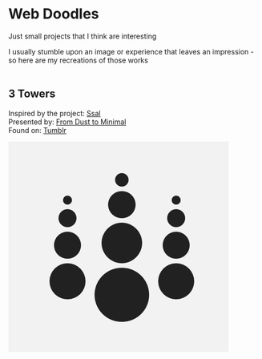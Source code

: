 # Web Doodles

Just small projects that I think are interesting

I usually stumble upon an image or experience that leaves an impression - so here are my recreations of those works
<br><br>

## 3 Towers
Inspired by the project: [Ssal](https://fromdusttominimal.tumblr.com/post/184204864668/ssal) <br>
Presented by: [From Dust to Minimal](https://fromdusttominimal.tumblr.com/)<br>
Found on: [Tumblr](https://www.tumblr.com/)

![3 Towers Project screenshot. There are three transparent columns, each containing 4 dots where the dots become larger the further down they are in the column, the column in the middle has slightly large dots than those of the columns beside it](./3-Towers/screenshot.png)
